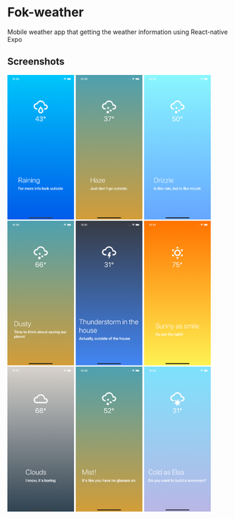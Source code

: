 # Fok-weather

Mobile weather app that getting the weather information using React-native Expo

## Screenshots

<img src="demo/demo1.png" width="30%" height="30%">
<img src="demo/demo2.png" width="30%" height="30%">
<img src="demo/demo3.png" width="30%" height="30%">
<img src="demo/demo4.png" width="30%" height="30%">
<img src="demo/demo5.png" width="30%" height="30%">
<img src="demo/demo6.png" width="30%" height="30%">
<img src="demo/demo7.png" width="30%" height="30%">
<img src="demo/demo8.png" width="30%" height="30%">
<img src="demo/demo9.png" width="30%" height="30%">
